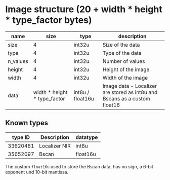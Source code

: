 # Image structure (20 + width * height * type_factor bytes)

| name     | size                         | type             | description                                                               |
| -------- | ---------------------------- | ---------------- | ------------------------------------------------------------------------- |
| size     | 4                            | int32u           | Size of the data                                                          |
| type     | 4                            | int32u           | Type of the data                                                          |
| n_values | 4                            | int32u           | Number of values                                                          |
| height   | 4                            | int32u           | Height of the image                                                       |
| width    | 4                            | int32u           | Width of the image                                                        |
| data     | width * height * type_factor | int8u / float16u | Image data - Localizer are stored as int8u and Bscans as a custom float16 |


## Known types

| type ID  | Description   | datatype |
| -------- | ------------- | -------- |
| 33620481 | Localizer NIR | int8u    |
| 35652097 | Bscan         | float16u |

The custom `float16u` used to store the Bscan data, has no sign, a 6-bit exponent und 10-bit mantissa.

